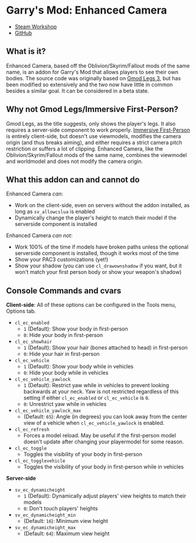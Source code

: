 Garry's Mod: Enhanced Camera
============================

* [Steam Workshop](https://steamcommunity.com/sharedfiles/filedetails/?id=678037029)
* [GitHub](https://github.com/mathewv/gmod-enhanced-camera)

What is it?
-----------

Enhanced Camera, based off the Oblivion/Skyrim/Fallout mods of the same name, is an addon for Garry's Mod that allows players to see their own bodies. The source code was originally based on [Gmod Legs 3](https://steamcommunity.com/sharedfiles/filedetails/?id=112806637), but has been modified so extensively and the two now have little in common besides a similar goal. It can be considered in a beta state.

Why not Gmod Legs/Immersive First-Person?
-----------------------------------------

Gmod Legs, as the title suggests, only shows the player's legs. It also requires a server-side component to work properly. [Immersive First-Person](https://steamcommunity.com/sharedfiles/filedetails/?id=133042891) is entirely client-side, but doesn't use viewmodels, modifies the camera origin (and thus breaks aiming), and either requires a strict camera pitch restriction or suffers a lot of clipping. Enhanced Camera, like the Oblivion/Skyrim/Fallout mods of the same name, combines the viewmodel and worldmodel and does not modify the camera origin.

What this addon can and cannot do
---------------------------------

Enhanced Camera *can*:

* Work on the client-side, even on servers without the addon installed, as long as `sv_allowcslua` is enabled
* Dynamically change the player's height to match their model if the serverside component is installed

Enhanced Camera *can not*:

* Work 100% of the time if models have broken paths unless the optional serverside component is installed, though it works most of the time
* Show your PAC3 customizations (yet!)
* Show your shadow (you can use `cl_drawownshadow` if you want, but it won't match your first person body or show your weapon's shadow)

Console Commands and cvars
--------------------------

**Client-side**: All of these options can be configured in the Tools menu, Options tab.

* `cl_ec_enabled`
    * `1` (Default): Show your body in first-person
    * `0`: Hide your body in first-person
* `cl_ec_showhair`
    * `1` (Default): Show your hair (bones attached to head) in first-person
    * `0`: Hide your hair in first-person
* `cl_ec_vehicle`
    * `1` (Default): Show your body while in vehicles
    * `0`: Hide your body while in vehicles
* `cl_ec_vehicle_yawlock`
    * `1` (Default): Restrict yaw while in vehicles to prevent looking backwards at your neck. Yaw is not restricted regardless of this setting if either `cl_ec_enabled` or `cl_ec_vehicle` is `0`.
    * `0`: Unrestrict yaw while in vehicles
* `cl_ec_vehicle_yawlock_max`
    * (Default: `65`): Angle (in degrees) you can look away from the center view of a vehicle when `cl_ec_vehicle_yawlock` is enabled.
* `cl_ec_refresh`
    * Forces a model reload. May be useful if the first-person model doesn't update after changing your playermodel for some reason.
* `cl_ec_toggle`
    * Toggles the visibility of your body in first-person
* `cl_ec_togglevehicle`
    * Toggles the visibility of your body in first-person while in vehicles

**Server-side**

* `sv_ec_dynamicheight`
    * `1` (Default): Dynamically adjust players' view heights to match their models
    * `0`: Don't touch players' heights
* `sv_ec_dynamicheight_min`
    * (Default: `16`): Minimum view height
* `sv_ec_dynamicheight_max`
    * (Default: `64`): Maximum view height
